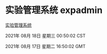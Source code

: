 # 实验管理系统 expadmin
[实验管理系统](http://111.175.122.5:56808/expadmin-782313d2-e1b1-4ea7-932e-3a55e6a1a4d0/)

2021年 08月 18日 星期三 00:50:02 CST

2021年 08月 17日 星期二 16:50:02 GMT
